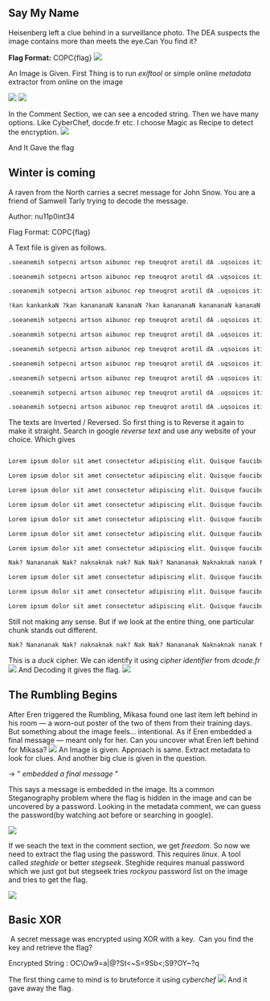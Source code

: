 ## Say My Name
Heisenberg left a clue behind in a surveillance photo. The DEA suspects the image contains more than meets the eye.Can You find it?


**Flag Format:** COPC{flag}
![](attachments/saymyname%201.jpg)

An Image is Given. First Thing is to run *exiftool* or simple online *metadata* extractor from online on the image

![](attachments/Pasted%20image%2020250615131719.png)
![](attachments/Pasted%20image%2020250619151129.png)

In the Comment Section, we can see a encoded string.
Then we have many options. Like CyberChef, docde.fr etc. I choose Magic as Recipe to detect the encryption.
![](attachments/Pasted%20image%2020250615130726.png)

And It Gave the flag

## Winter is coming
A raven from the North carries a secret message for John Snow. You are a friend of Samwell Tarly trying to decode the message.

Author: nu11p0int34

Flag Format: COPC{flag}

A Text file is given as follows.

```txt
.soeanemih sotpecni artson aibunoc rep tneuqrot arotil dA .uqsoicos iticat tnetpa ssalc lev repmes tirerdneh tU .ereusop cnun regetni ainical adauselam lsin assam silucaI .satsege mudnebib sutem cen sucal allignirf sumaviv ranivluP .ropmet anru maid des naenea ue oel supmeT .sillavnoc siud sullet muiterp im susruc di nI .tarecalp mes euqsetnellep eativ neipas xe subicuaf euqsiuQ .tile gnicsipida rutetcesnoc tema tis rolod muspi meroL

.soeanemih sotpecni artson aibunoc rep tneuqrot arotil dA .uqsoicos iticat tnetpa ssalc lev repmes tirerdneh tU .ereusop cnun regetni ainical adauselam lsin assam silucaI .satsege mudnebib sutem cen sucal allignirf sumaviv ranivluP .ropmet anru maid des naenea ue oel supmeT .sillavnoc siud sullet muiterp im susruc di nI .tarecalp mes euqsetnellep eativ neipas xe subicuaf euqsiuQ .tile gnicsipida rutetcesnoc tema tis rolod muspi meroL

.soeanemih sotpecni artson aibunoc rep tneuqrot arotil dA .uqsoicos iticat tnetpa ssalc lev repmes tirerdneh tU .ereusop cnun regetni ainical adauselam lsin assam silucaI .satsege mudnebib sutem cen sucal allignirf sumaviv ranivluP .ropmet anru maid des naenea ue oel supmeT .sillavnoc siud sullet muiterp im susruc di nI .tarecalp mes euqsetnellep eativ neipas xe subicuaf euqsiuQ .tile gnicsipida rutetcesnoc tema tis rolod muspi meroL

!kan kankankaN ?kan kanananaN kananaN ?kan kanananaN kanananaN kananaN ?kaN !kan ?kaN kanananaN kanananaN !kan ?kaN kanananaN kanananaN kananaN ?kan kankankan ?kan .kaN ?kaN kankankaN kanananaN kananaN ?kan kaN kanananaN .kan ?kaN kankankan ?kan kanananaN kanananaN .kaN ?kaN kankankaN kanananaN kanan kankankaN kanananaN ?kaN kaN ?kan kankankan ?kaN kanananaN ?kaN

.soeanemih sotpecni artson aibunoc rep tneuqrot arotil dA .uqsoicos iticat tnetpa ssalc lev repmes tirerdneh tU .ereusop cnun regetni ainical adauselam lsin assam silucaI .satsege mudnebib sutem cen sucal allignirf sumaviv ranivluP .ropmet anru maid des naenea ue oel supmeT .sillavnoc siud sullet muiterp im susruc di nI .tarecalp mes euqsetnellep eativ neipas xe subicuaf euqsiuQ .tile gnicsipida rutetcesnoc tema tis rolod muspi meroL

.soeanemih sotpecni artson aibunoc rep tneuqrot arotil dA .uqsoicos iticat tnetpa ssalc lev repmes tirerdneh tU .ereusop cnun regetni ainical adauselam lsin assam silucaI .satsege mudnebib sutem cen sucal allignirf sumaviv ranivluP .ropmet anru maid des naenea ue oel supmeT .sillavnoc siud sullet muiterp im susruc di nI .tarecalp mes euqsetnellep eativ neipas xe subicuaf euqsiuQ .tile gnicsipida rutetcesnoc tema tis rolod muspi meroL

.soeanemih sotpecni artson aibunoc rep tneuqrot arotil dA .uqsoicos iticat tnetpa ssalc lev repmes tirerdneh tU .ereusop cnun regetni ainical adauselam lsin assam silucaI .satsege mudnebib sutem cen sucal allignirf sumaviv ranivluP .ropmet anru maid des naenea ue oel supmeT .sillavnoc siud sullet muiterp im susruc di nI .tarecalp mes euqsetnellep eativ neipas xe subicuaf euqsiuQ .tile gnicsipida rutetcesnoc tema tis rolod muspi meroL

.soeanemih sotpecni artson aibunoc rep tneuqrot arotil dA .uqsoicos iticat tnetpa ssalc lev repmes tirerdneh tU .ereusop cnun regetni ainical adauselam lsin assam silucaI .satsege mudnebib sutem cen sucal allignirf sumaviv ranivluP .ropmet anru maid des naenea ue oel supmeT .sillavnoc siud sullet muiterp im susruc di nI .tarecalp mes euqsetnellep eativ neipas xe subicuaf euqsiuQ .tile gnicsipida rutetcesnoc tema tis rolod muspi meroL

.soeanemih sotpecni artson aibunoc rep tneuqrot arotil dA .uqsoicos iticat tnetpa ssalc lev repmes tirerdneh tU .ereusop cnun regetni ainical adauselam lsin assam silucaI .satsege mudnebib sutem cen sucal allignirf sumaviv ranivluP .ropmet anru maid des naenea ue oel supmeT .sillavnoc siud sullet muiterp im susruc di nI .tarecalp mes euqsetnellep eativ neipas xe subicuaf euqsiuQ .tile gnicsipida rutetcesnoc tema tis rolod muspi meroL

.soeanemih sotpecni artson aibunoc rep tneuqrot arotil dA .uqsoicos iticat tnetpa ssalc lev repmes tirerdneh tU .ereusop cnun regetni ainical adauselam lsin assam silucaI .satsege mudnebib sutem cen sucal allignirf sumaviv ranivluP .ropmet anru maid des naenea ue oel supmeT .sillavnoc siud sullet muiterp im susruc di nI .tarecalp mes euqsetnellep eativ neipas xe subicuaf euqsiuQ .tile gnicsipida rutetcesnoc tema tis rolod muspi meroL

.soeanemih sotpecni artson aibunoc rep tneuqrot arotil dA .uqsoicos iticat tnetpa ssalc lev repmes tirerdneh tU .ereusop cnun regetni ainical adauselam lsin assam silucaI .satsege mudnebib sutem cen sucal allignirf sumaviv ranivluP .ropmet anru maid des naenea ue oel supmeT .sillavnoc siud sullet muiterp im susruc di nI .tarecalp mes euqsetnellep eativ neipas xe subicuaf euqsiuQ .tile gnicsipida rutetcesnoc tema tis rolod muspi meroL

```

The texts are Inverted / Reversed. So first thing is to Reverse it again to make it straight.
Search in google *reverse text* and use any website of your choice. Which gives
```txt

Lorem ipsum dolor sit amet consectetur adipiscing elit. Quisque faucibus ex sapien vitae pellentesque sem placerat. In id cursus mi pretium tellus duis convallis. Tempus leo eu aenean sed diam urna tempor. Pulvinar vivamus fringilla lacus nec metus bibendum egestas. Iaculis massa nisl malesuada lacinia integer nunc posuere. Ut hendrerit semper vel class aptent taciti sociosqu. Ad litora torquent per conubia nostra inceptos himenaeos.

Lorem ipsum dolor sit amet consectetur adipiscing elit. Quisque faucibus ex sapien vitae pellentesque sem placerat. In id cursus mi pretium tellus duis convallis. Tempus leo eu aenean sed diam urna tempor. Pulvinar vivamus fringilla lacus nec metus bibendum egestas. Iaculis massa nisl malesuada lacinia integer nunc posuere. Ut hendrerit semper vel class aptent taciti sociosqu. Ad litora torquent per conubia nostra inceptos himenaeos.

Lorem ipsum dolor sit amet consectetur adipiscing elit. Quisque faucibus ex sapien vitae pellentesque sem placerat. In id cursus mi pretium tellus duis convallis. Tempus leo eu aenean sed diam urna tempor. Pulvinar vivamus fringilla lacus nec metus bibendum egestas. Iaculis massa nisl malesuada lacinia integer nunc posuere. Ut hendrerit semper vel class aptent taciti sociosqu. Ad litora torquent per conubia nostra inceptos himenaeos.

Lorem ipsum dolor sit amet consectetur adipiscing elit. Quisque faucibus ex sapien vitae pellentesque sem placerat. In id cursus mi pretium tellus duis convallis. Tempus leo eu aenean sed diam urna tempor. Pulvinar vivamus fringilla lacus nec metus bibendum egestas. Iaculis massa nisl malesuada lacinia integer nunc posuere. Ut hendrerit semper vel class aptent taciti sociosqu. Ad litora torquent per conubia nostra inceptos himenaeos.

Lorem ipsum dolor sit amet consectetur adipiscing elit. Quisque faucibus ex sapien vitae pellentesque sem placerat. In id cursus mi pretium tellus duis convallis. Tempus leo eu aenean sed diam urna tempor. Pulvinar vivamus fringilla lacus nec metus bibendum egestas. Iaculis massa nisl malesuada lacinia integer nunc posuere. Ut hendrerit semper vel class aptent taciti sociosqu. Ad litora torquent per conubia nostra inceptos himenaeos.

Lorem ipsum dolor sit amet consectetur adipiscing elit. Quisque faucibus ex sapien vitae pellentesque sem placerat. In id cursus mi pretium tellus duis convallis. Tempus leo eu aenean sed diam urna tempor. Pulvinar vivamus fringilla lacus nec metus bibendum egestas. Iaculis massa nisl malesuada lacinia integer nunc posuere. Ut hendrerit semper vel class aptent taciti sociosqu. Ad litora torquent per conubia nostra inceptos himenaeos.

Lorem ipsum dolor sit amet consectetur adipiscing elit. Quisque faucibus ex sapien vitae pellentesque sem placerat. In id cursus mi pretium tellus duis convallis. Tempus leo eu aenean sed diam urna tempor. Pulvinar vivamus fringilla lacus nec metus bibendum egestas. Iaculis massa nisl malesuada lacinia integer nunc posuere. Ut hendrerit semper vel class aptent taciti sociosqu. Ad litora torquent per conubia nostra inceptos himenaeos.

Nak? Nanananak Nak? naknaknak nak? Nak Nak? Nanananak Naknaknak nanak Nanananak Naknaknak Nak? Nak. Nanananak Nanananak nak? naknaknak Nak? nak. Nanananak Nak nak? Nananak Nanananak Naknaknak Nak? Nak. nak? naknaknak nak? Nananak Nanananak Nanananak Nak? nak! Nanananak Nanananak Nak? nak! Nak? Nananak Nanananak Nanananak nak? Nananak Nanananak nak? Naknaknak nak!

Lorem ipsum dolor sit amet consectetur adipiscing elit. Quisque faucibus ex sapien vitae pellentesque sem placerat. In id cursus mi pretium tellus duis convallis. Tempus leo eu aenean sed diam urna tempor. Pulvinar vivamus fringilla lacus nec metus bibendum egestas. Iaculis massa nisl malesuada lacinia integer nunc posuere. Ut hendrerit semper vel class aptent taciti sociosqu. Ad litora torquent per conubia nostra inceptos himenaeos.

Lorem ipsum dolor sit amet consectetur adipiscing elit. Quisque faucibus ex sapien vitae pellentesque sem placerat. In id cursus mi pretium tellus duis convallis. Tempus leo eu aenean sed diam urna tempor. Pulvinar vivamus fringilla lacus nec metus bibendum egestas. Iaculis massa nisl malesuada lacinia integer nunc posuere. Ut hendrerit semper vel class aptent taciti sociosqu. Ad litora torquent per conubia nostra inceptos himenaeos.

Lorem ipsum dolor sit amet consectetur adipiscing elit. Quisque faucibus ex sapien vitae pellentesque sem placerat. In id cursus mi pretium tellus duis convallis. Tempus leo eu aenean sed diam urna tempor. Pulvinar vivamus fringilla lacus nec metus bibendum egestas. Iaculis massa nisl malesuada lacinia integer nunc posuere. Ut hendrerit semper vel class aptent taciti sociosqu. Ad litora torquent per conubia nostra inceptos himenaeos.
```

Still not making any sense. But if we look at the entire thing, one particular chunk stands out different.

```txt
Nak? Nanananak Nak? naknaknak nak? Nak Nak? Nanananak Naknaknak nanak Nanananak Naknaknak Nak? Nak. Nanananak Nanananak nak? naknaknak Nak? nak. Nanananak Nak nak? Nananak Nanananak Naknaknak Nak? Nak. nak? naknaknak nak? Nananak Nanananak Nanananak Nak? nak! Nanananak Nanananak Nak? nak! Nak? Nananak Nanananak Nanananak nak? Nananak Nanananak nak? Naknaknak nak!
```

This is a *duck* cipher. We can identify it using *cipher identifier* from *dcode.fr*
![](attachments/Pasted%20image%2020250615134615.png)
And Decoding it gives the flag.
![](attachments/Pasted%20image%2020250615134711.png)

## The Rumbling Begins
After Eren triggered the Rumbling, Mikasa found one last item left behind in his room — a worn-out poster of the two of them from their training days. But something about the image feels… intentional. As if Eren embedded a final message — meant only for her.
Can you uncover what Eren left behind for Mikasa?
![](attachments/aot.jpg)
An Image is given. Approach is same. Extract metadata to look for clues. And another big clue is given in the question. 

-> "  *embedded a final message* "

This says a message is embedded in the image. Its a common Steganography problem where the flag is hidden in the image and can be uncovered by a password. Looking in the metadata comment, we can guess the password(by watching aot before or searching in google). 

![](attachments/Pasted%20image%2020250619152405.png)

If we seach the text in the comment section, we get *freedom*. So now we need to extract the flag using the password.
This requires *linux*. A tool called *steghide* or better *stegseek*. 
Steghide requires manual password which we just got but stegseek tries *rockyou* password list on the image and tries to get the flag.

![](attachments/Pasted%20image%2020250619152831.png)

## Basic XOR
 A secret message was encrypted using XOR with a key. 
Can you find the key and retrieve the flag?

Encrypted String : OC\Ow9=a|@?St<~S=9Sb<;S9?OY~?q

The first thing came to mind is to bruteforce it using *cyberchef*
![](attachments/Pasted%20image%2020250619153936.png)
And it gave away the flag.

